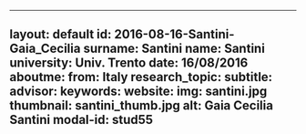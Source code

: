 ---
layout: default 
id: 2016-08-16-Santini-Gaia_Cecilia
surname: Santini
name: Santini
university: Univ. Trento
date: 16/08/2016
aboutme: 
from: Italy
research_topic: 
subtitle: 
advisor: 
keywords: 
website: 
img: santini.jpg
thumbnail: santini_thumb.jpg
alt: Gaia Cecilia Santini
modal-id: stud55
------
